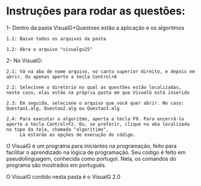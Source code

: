 # Instruções para rodar as questões:

1- Dentro da pasta VisualG+Questoes estão a aplicação e os algoritmos

    1.1: Baixe todos os arquivos da pasta
  
    1.2: Abra o arquivo "visualgv25"
  
2- No VisualG:

    2.1: Vá na aba de nome arquivo, no canto superior direito, e depois em abrir. Ou apenas aperte a tecla Control+A
  
    2.2: Selecione o diretório no qual as questões estão localizadas, neste caso, elas estão na própria pasta em que VisualG está inserido
  
    2.3: Em seguida, selecione o arquivo que você quer abrir. No caso: Questao1.alg, Questao2.alg ou Questao3.alg
    
    2.4: Para executar o algorítmo, aperta a tecla F9. Para encerrá-lo aperte a tecla Control+F2. Ou, se preferir, clique na aba localizada no topo da tela, chamada "algorítimo",
         Lá estarão as opções de execução do código.
  
  O VisualG é um programa para iniciantes na programação, feito para facilitar o aprendizado na lógica de programação. Seu código é feito em pseudolinguagem,
 conhecida como portugol. Nela, os comandos do programa são mostrados em português.
 
 O VisualG contido nesta pasta é o VisualG 2.0
